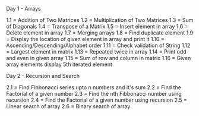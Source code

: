Day 1 - Arrays

1.1 = Addition of Two Matrices
1.2 = Multiplication of Two Matrices
1.3 = Sum of Diagonals
1.4 = Transpose of a Matrix
1.5 = Insert element in array
1.6 = Delete element in array
1.7 = Merging arrays
1.8 = Find duplicate element
1.9 = Display the location of given element in array and print it
1.10 = Ascending/Descending/Alphabet order
1.11 = Check validation of String
1.12 = Largest element in matrix
1.13 = Repeated twice in array
1.14 = Print odd and even in given array
1.15 = Sum of row and column in matrix
1.16 = Given array elements display 5th iterated element

Day 2 - Recursion and Search

2.1 = Find Fibbonacci series upto n numbers and it's sum
2.2 = Find the Factorial of a given number
2.3 = Find the nth Fibbonacci number using recursion
2.4 = Find the Factorial of a given number using recursion
2.5 = Linear search of array
2.6 = Binary search of array
